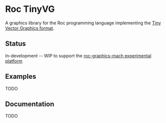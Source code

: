 # Roc TinyVG

A graphics library for the Roc programming language implementing the [Tiny Vector Graphics format](https://tinyvg.tech).

## Status

In-development -- WIP to support the [roc-graphics-mach experimental platform](https://github.com/lukewilliamboswell/roc-graphics-mach)

## Examples 

TODO

## Documentation

TODO

